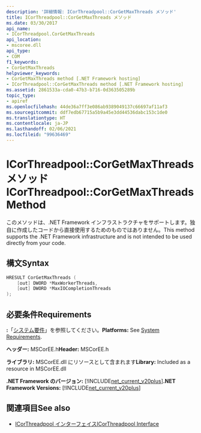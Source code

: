 ```yaml
---
description: '詳細情報: ICorThreadpool::CorGetMaxThreads メソッド'
title: ICorThreadpool::CorGetMaxThreads メソッド
ms.date: 03/30/2017
api_name:
- ICorThreadpool.CorGetMaxThreads
api_location:
- mscoree.dll
api_type:
- COM
f1_keywords:
- CorGetMaxThreads
helpviewer_keywords:
- CorGetMaxThreads method [.NET Framework hosting]
- ICorThreadpool::CorGetMaxThreads method [.NET Framework hosting]
ms.assetid: 2861533a-cda0-47b3-b716-0d363505289b
topic_type:
- apiref
ms.openlocfilehash: 44de36a7ff3e086ab9389049137c66697af11af3
ms.sourcegitcommit: ddf7edb67715a5b9a45e3dd44536dabc153c1de0
ms.translationtype: HT
ms.contentlocale: ja-JP
ms.lasthandoff: 02/06/2021
ms.locfileid: "99636469"
---
```

# <a name="icorthreadpoolcorgetmaxthreads-method"></a><span data-ttu-id="c5a25-103">ICorThreadpool::CorGetMaxThreads メソッド</span><span class="sxs-lookup"><span data-stu-id="c5a25-103">ICorThreadpool::CorGetMaxThreads Method</span></span>

<span data-ttu-id="c5a25-104">このメソッドは、.NET Framework インフラストラクチャをサポートします。独自に作成したコードから直接使用するためのものではありません。</span><span class="sxs-lookup"><span data-stu-id="c5a25-104">This method supports the .NET Framework infrastructure and is not intended to be used directly from your code.</span></span>  
  
## <a name="syntax"></a><span data-ttu-id="c5a25-105">構文</span><span class="sxs-lookup"><span data-stu-id="c5a25-105">Syntax</span></span>  
  
```cpp  
HRESULT CorGetMaxThreads (  
    [out] DWORD *MaxWorkerThreads,  
    [out] DWORD *MaxIOCompletionThreads  
);  
```  
  
## <a name="requirements"></a><span data-ttu-id="c5a25-106">必要条件</span><span class="sxs-lookup"><span data-stu-id="c5a25-106">Requirements</span></span>  

 <span data-ttu-id="c5a25-107">**:**「[システム要件](../../get-started/system-requirements.md)」を参照してください。</span><span class="sxs-lookup"><span data-stu-id="c5a25-107">**Platforms:** See [System Requirements](../../get-started/system-requirements.md).</span></span>  
  
 <span data-ttu-id="c5a25-108">**ヘッダー:** MSCorEE.h</span><span class="sxs-lookup"><span data-stu-id="c5a25-108">**Header:** MSCorEE.h</span></span>  
  
 <span data-ttu-id="c5a25-109">**ライブラリ:** MSCorEE.dll にリソースとして含まれます</span><span class="sxs-lookup"><span data-stu-id="c5a25-109">**Library:** Included as a resource in MSCorEE.dll</span></span>  
  
 <span data-ttu-id="c5a25-110">**.NET Framework のバージョン:** [!INCLUDE[net_current_v20plus](../../../../includes/net-current-v20plus-md.md)]</span><span class="sxs-lookup"><span data-stu-id="c5a25-110">**.NET Framework Versions:** [!INCLUDE[net_current_v20plus](../../../../includes/net-current-v20plus-md.md)]</span></span>  
  
## <a name="see-also"></a><span data-ttu-id="c5a25-111">関連項目</span><span class="sxs-lookup"><span data-stu-id="c5a25-111">See also</span></span>

- [<span data-ttu-id="c5a25-112">ICorThreadpool インターフェイス</span><span class="sxs-lookup"><span data-stu-id="c5a25-112">ICorThreadpool Interface</span></span>](icorthreadpool-interface.md)
